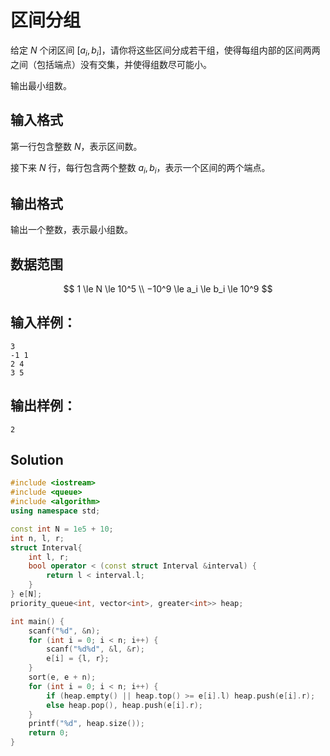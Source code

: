 # 区间分组

给定 $N$ 个闭区间 $[a_i,b_i]$，请你将这些区间分成若干组，使得每组内部的区间两两之间（包括端点）没有交集，并使得组数尽可能小。

输出最小组数。

## 输入格式

第一行包含整数 $N$，表示区间数。

接下来 $N$ 行，每行包含两个整数 $a_i,b_i$，表示一个区间的两个端点。

## 输出格式

输出一个整数，表示最小组数。

## 数据范围

$$
1 \le N \le 10^5 \\
−10^9 \le a_i \le b_i \le 10^9
$$

## 输入样例：

```text
3
-1 1
2 4
3 5
```

## 输出样例：

```text
2
```

## Solution

```Cpp
#include <iostream>
#include <queue>
#include <algorithm>
using namespace std;

const int N = 1e5 + 10;
int n, l, r;
struct Interval{
    int l, r;
    bool operator < (const struct Interval &interval) {
        return l < interval.l;
    }
} e[N];
priority_queue<int, vector<int>, greater<int>> heap;

int main() {
    scanf("%d", &n);
    for (int i = 0; i < n; i++) {
        scanf("%d%d", &l, &r);
        e[i] = {l, r};
    }
    sort(e, e + n);
    for (int i = 0; i < n; i++) {
        if (heap.empty() || heap.top() >= e[i].l) heap.push(e[i].r);
        else heap.pop(), heap.push(e[i].r);
    }
    printf("%d", heap.size());
    return 0;
}
```
